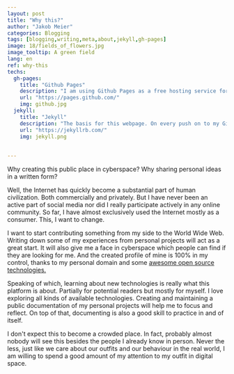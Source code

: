 ```yaml
---
layout: post
title: "Why this?"
author: "Jakob Meier"
categories: Blogging
tags: [blogging,writing,meta,about,jekyll,gh-pages]
image: 18/fields_of_flowers.jpg
image_tooltip: A green field
lang: en
ref: why-this
techs: 
  gh-pages:
    title: "Github Pages"
    description: "I am using Github Pages as a free hosting service for both my code base and the actual web page."
    url: "https://pages.github.com/"
    img: github.jpg
  jekyll:
    title: "Jekyll"
    description: "The basis for this webpage. On every push on to my Git repository, it builds the website automatically and publishes it.<br>I just learned about Jekyll as I started this project. It is super easy to use and helps creating content quickly."
    url: "https://jekyllrb.com/"
    img: jekyll.png
  
  
---
```


<p class="intro">Why creating this public place in cyberspace? Why sharing personal ideas in a written form?</p>

Well, the Internet has quickly become a substantial part of human civilization. Both commercially and privately. But I have never been an active part of social media nor did I really participate actively in any online community. So far, I have almost exclusively used the Internet mostly as a consumer. This, I want to change.

I want to start contributing something from my side to the World Wide Web. Writing down some of my experiences from personal projects will act as a great start. It will also give me a face in cyberspace which people can find if they are looking for me. And the created profile of mine is 100% in my control, thanks to my personal domain and some <a href="#tech-stack-anker">awesome open source technologies.</a>

Speaking of which, learning about new technologies is really what this platform is about. Partially for potential readers but mostly for myself. I love exploring all kinds of available technologies. Creating and maintaining a public documentation of my personal projects will help me to focus and reflect. On top of that, documenting is also a good skill to practice in and of itself.

I don't expect this to become a crowded place. In fact, probably almost nobody will see this besides the people I already know in person. Never the less, just like we care about our outfits and our behaviour in the real world, I am willing to spend a good amount of my attention to my outfit in digital space.
